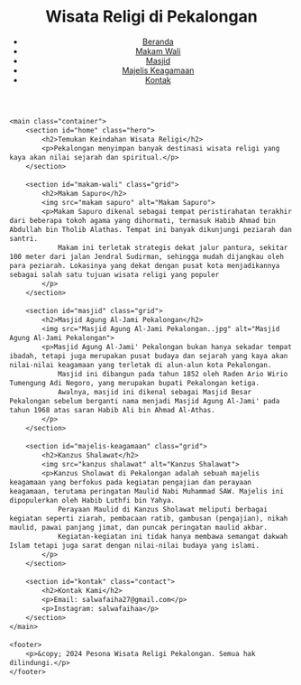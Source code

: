 <!DOCTYPE html>
<html lang="id">
<head>
    <meta charset="UTF-8">
    <meta name="viewport" content="width=device-width, initial-scale=1.0">
    <title>Pesona Wisata Religi Pekalongan</title>
    <link rel="stylesheet" href="style.css"> 
</head>
<body>
    <header>
        <div class="container">
            <h1>Wisata Religi di Pekalongan</h1>
            <nav>
                <ul>
                    <li><a href="#home">Beranda</a></li>
                    <li><a href="#makam-wali">Makam Wali</a></li>
                    <li><a href="#masjid">Masjid</a></li>
                    <li><a href="#majelis-keagamaan">Majelis Keagamaan</a></li>
                    <li><a href="#kontak">Kontak</a></li>
                </ul>
            </nav>
        </div>
    </header>

    <main class="container">
        <section id="home" class="hero">
            <h2>Temukan Keindahan Wisata Religi</h2>
            <p>Pekalongan menyimpan banyak destinasi wisata religi yang kaya akan nilai sejarah dan spiritual.</p>
        </section>

        <section id="makam-wali" class="grid">
            <h2>Makam Sapuro</h2>
            <img src="makam sapuro" alt="Makam Sapuro">
            <p>Makam Sapuro dikenal sebagai tempat peristirahatan terakhir dari beberapa tokoh agama yang dihormati, termasuk Habib Ahmad bin Abdullah bin Tholib Alathas. Tempat ini banyak dikunjungi peziarah dan santri.
                Makam ini terletak strategis dekat jalur pantura, sekitar 100 meter dari jalan Jendral Sudirman, sehingga mudah dijangkau oleh para peziarah. Lokasinya yang dekat dengan pusat kota menjadikannya sebagai salah satu tujuan wisata religi yang populer
            </p>
        </section>

        <section id="masjid" class="grid">
            <h2>Masjid Agung Al-Jami Pekalongan</h2>
            <img src="Masjid Agung Al-Jami Pekalongan..jpg" alt="Masjid Agung Al-Jami Pekalongan">
            <p>Masjid Agung Al-Jami' Pekalongan bukan hanya sekadar tempat ibadah, tetapi juga merupakan pusat budaya dan sejarah yang kaya akan nilai-nilai keagamaan yang terletak di alun-alun kota Pekalongan.
                Masjid ini dibangun pada tahun 1852 oleh Raden Ario Wirio Tumengung Adi Negoro, yang merupakan bupati Pekalongan ketiga.
                Awalnya, masjid ini dikenal sebagai Masjid Besar Pekalongan sebelum berganti nama menjadi Masjid Agung Al-Jami' pada tahun 1968 atas saran Habib Ali bin Ahmad Al-Athas.
            </p>
        </section>

        <section id="majelis-keagamaan" class="grid">
            <h2>Kanzus Shalawat</h2>
            <img src="kanzus shalawat" alt="Kanzus Shalawat">
            <p>Kanzus Sholawat di Pekalongan adalah sebuah majelis keagamaan yang berfokus pada kegiatan pengajian dan perayaan keagamaan, terutama peringatan Maulid Nabi Muhammad SAW. Majelis ini dipopulerkan oleh Habib Luthfi bin Yahya.
                Perayaan Maulid di Kanzus Sholawat meliputi berbagai kegiatan seperti ziarah, pembacaan ratib, gambusan (pengajian), nikah maulid, pawai panjang jimat, dan puncak peringatan maulid akbar.
                Kegiatan-kegiatan ini tidak hanya membawa semangat dakwah Islam tetapi juga sarat dengan nilai-nilai budaya yang islami.
            </p>
        </section>

        <section id="kontak" class="contact">
            <h2>Kontak Kami</h2>
            <p>Email: salwafaiha27@gmail.com</p>
            <p>Instagram: salwafaihaa</p>
        </section>
    </main>

    <footer>
        <p>&copy; 2024 Pesona Wisata Religi Pekalongan. Semua hak dilindungi.</p>
    </footer>
</body>
</html>
